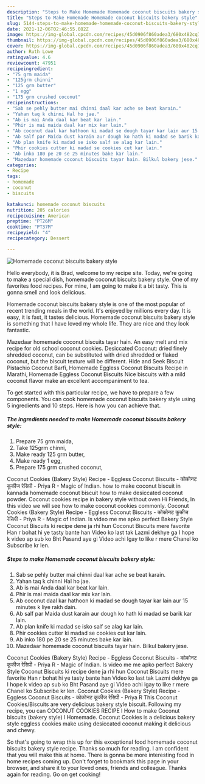 ```yaml
---
description: "Steps to Make Homemade Homemade coconut biscuits bakery style"
title: "Steps to Make Homemade Homemade coconut biscuits bakery style"
slug: 5144-steps-to-make-homemade-homemade-coconut-biscuits-bakery-style
date: 2021-12-06T02:46:55.082Z
image: https://img-global.cpcdn.com/recipes/45d0906f860adea3/680x482cq70/homemade-coconut-biscuits-bakery-style-recipe-main-photo.jpg
thumbnail: https://img-global.cpcdn.com/recipes/45d0906f860adea3/680x482cq70/homemade-coconut-biscuits-bakery-style-recipe-main-photo.jpg
cover: https://img-global.cpcdn.com/recipes/45d0906f860adea3/680x482cq70/homemade-coconut-biscuits-bakery-style-recipe-main-photo.jpg
author: Ruth Lowe
ratingvalue: 4.6
reviewcount: 47951
recipeingredient:
- "75 grm maida"
- "125grm chinni"
- "125 grm butter"
- "1 egg"
- "175 grm crushed coconut"
recipeinstructions:
- "Sab se pehly butter mai chinni daal kar ache se beat karain."
- "Yahan taq k chinni Hal ho jae."
- "Ab is mai Anda daal kar beat kar lain."
- "Phir is mai maida daal kar mix kar lain."
- "Ab coconut daal kar hathoon ki madad se dough tayar kar lain aur 15 minutes k liye rakh dain."
- "Ab salf par Maida dust karain aur dough ko hath ki madad se barik kar lain."
- "Ab plan knife ki madad se isko salf se alag kar lain."
- "Phir cookies cutter ki madad se cookies cut kar lain."
- "Ab inko 180 pe 20 se 25 minutes bake kar lain."
- "Mazedaar homemade coconut biscuits tayar hain. Bilkul bakery jese."
categories:
- Recipe
tags:
- homemade
- coconut
- biscuits

katakunci: homemade coconut biscuits 
nutrition: 205 calories
recipecuisine: American
preptime: "PT26M"
cooktime: "PT37M"
recipeyield: "4"
recipecategory: Dessert

---
```



![Homemade coconut biscuits bakery style](https://img-global.cpcdn.com/recipes/45d0906f860adea3/680x482cq70/homemade-coconut-biscuits-bakery-style-recipe-main-photo.jpg)

Hello everybody, it is Brad, welcome to my recipe site. Today, we're going to make a special dish, homemade coconut biscuits bakery style. One of my favorites food recipes. For mine, I am going to make it a bit tasty. This is gonna smell and look delicious.

Homemade coconut biscuits bakery style is one of the most popular of recent trending meals in the world. It's enjoyed by millions every day. It is easy, it is fast, it tastes delicious. Homemade coconut biscuits bakery style is something that I have loved my whole life. They are nice and they look fantastic.

Mazedaar homemade coconut biscuits tayar hain. An easy melt and mix recipe for old school coconut cookies. Desiccated Coconut: dried finely shredded coconut, can be substituted with dried shredded or flaked coconut, but the biscuit texture will be different. Hide and Seek Biscuit Pistachio Coconut Barfi, Homemade Eggless Coconut Biscuits Recipe in Marathi, Homemade Eggless Coconut Biscuits Nice biscuits with a mild coconut flavor make an excellent accompaniment to tea.


To get started with this particular recipe, we have to prepare a few components. You can cook homemade coconut biscuits bakery style using 5 ingredients and 10 steps. Here is how you can achieve that.

<!--inarticleads1-->

##### The ingredients needed to make Homemade coconut biscuits bakery style:

1. Prepare 75 grm maida,
1. Take 125grm chinni,
1. Make ready 125 grm butter,
1. Make ready 1 egg,
1. Prepare 175 grm crushed coconut,


Coconut Cookies (Bakery Style) Recipe - Eggless Coconut Biscuits - कोकोनट कूकीज रेसिपी - Priya R - Magic of Indian. how to make coconut biscuit in kannada homemade coconut biscuit how to make desiccated coconut powder. Coconut cookies recipe in bakery style without oven Hi Friends, In this video we will see how to make coconut cookies commonly. Coconut Cookies (Bakery Style) Recipe - Eggless Coconut Biscuits - कोकोनट कूकीज रेसिपी - Priya R - Magic of Indian. Is video me me apko perfect Bakery Style Coconut Biscuits ki recipe dene ja rhi hun Coconut Biscuits mere favorite Han r bohat hi ye tasty bante han Video ko last tak Lazmi dekhye ga I hope k video ap sub ko Bht Pasand aye gi Video achi lgay to like r mere Chanel ko Subscribe kr len. 

<!--inarticleads2-->

##### Steps to make Homemade coconut biscuits bakery style:

1. Sab se pehly butter mai chinni daal kar ache se beat karain.
1. Yahan taq k chinni Hal ho jae.
1. Ab is mai Anda daal kar beat kar lain.
1. Phir is mai maida daal kar mix kar lain.
1. Ab coconut daal kar hathoon ki madad se dough tayar kar lain aur 15 minutes k liye rakh dain.
1. Ab salf par Maida dust karain aur dough ko hath ki madad se barik kar lain.
1. Ab plan knife ki madad se isko salf se alag kar lain.
1. Phir cookies cutter ki madad se cookies cut kar lain.
1. Ab inko 180 pe 20 se 25 minutes bake kar lain.
1. Mazedaar homemade coconut biscuits tayar hain. Bilkul bakery jese.


Coconut Cookies (Bakery Style) Recipe - Eggless Coconut Biscuits - कोकोनट कूकीज रेसिपी - Priya R - Magic of Indian. Is video me me apko perfect Bakery Style Coconut Biscuits ki recipe dene ja rhi hun Coconut Biscuits mere favorite Han r bohat hi ye tasty bante han Video ko last tak Lazmi dekhye ga I hope k video ap sub ko Bht Pasand aye gi Video achi lgay to like r mere Chanel ko Subscribe kr len. Coconut Cookies (Bakery Style) Recipe - Eggless Coconut Biscuits - कोकोनट कूकीज रेसिपी - Priya R This Coconut Cookies/Biscuits are very delicious bakery style biscuit. Following my recipe, you can COCONUT COOKIES RECIPE l How to make Coconut biscuits (bakery style) l Homemade. Coconut Cookies is a delicious bakery style eggless cookies make using desiccated coconut making it delicious and chewy. 

So that's going to wrap this up for this exceptional food homemade coconut biscuits bakery style recipe. Thanks so much for reading. I am confident that you will make this at home. There is gonna be more interesting food in home recipes coming up. Don't forget to bookmark this page in your browser, and share it to your loved ones, friends and colleague. Thanks again for reading. Go on get cooking!
